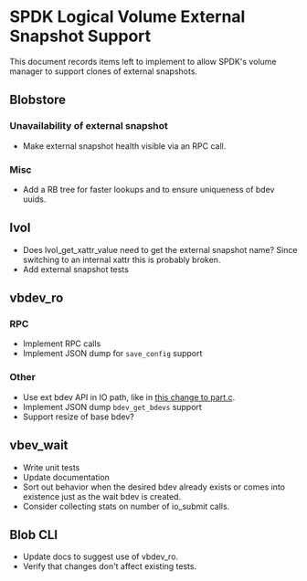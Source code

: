 # SPDK Logical Volume External Snapshot Support

This document records items left to implement to allow SPDK's volume manager to
support clones of external snapshots.

## Blobstore

### Unavailability of external snapshot

- Make external snapshot health visible via an RPC call.

### Misc

- Add a RB tree for faster lookups and to ensure uniqueness of bdev uuids.

## lvol

- Does lvol_get_xattr_value need to get the external snapshot name?  Since
  switching to an internal xattr this is probably broken.
- Add external snapshot tests

## vbdev_ro

### RPC

- Implement RPC calls
- Implement JSON dump for `save_config` support

### Other

- Use ext bdev API in IO path, like in [this change to
  part.c](https://review.spdk.io/gerrit/c/spdk/spdk/+/11048/1/lib/bdev/part.c).
- Implement JSON dump `bdev_get_bdevs` support
- Support resize of base bdev?


## vbev_wait

- Write unit tests
- Update documentation
- Sort out behavior when the desired bdev already exists or comes into
  existence just as the wait bdev is created.
- Consider collecting stats on number of io_submit calls.

## Blob CLI

- Update docs to suggest use of vbdev_ro.
- Verify that changes don't affect existing tests.
